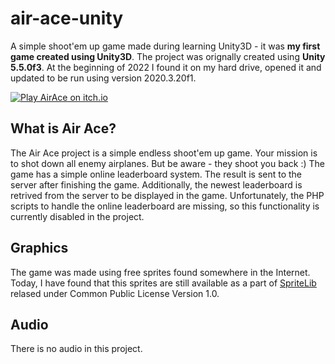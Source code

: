 # air-ace-unity
A simple shoot'em up game made during learning Unity3D - it was **my first game created using Unity3D**.
The project was orignally created using **Unity 5.5.0f3**. At the beginning of 2022 I found it on my hard drive, opened it and updated to be run using version 2020.3.20f1.

[![Play AirAce on itch.io](https://static.itch.io/images/badge-color.svg "Play on itch.io")](https://vezyr.itch.io/air-ace)

## What is Air Ace?
The Air Ace project is a simple endless shoot'em up game. Your mission is to shot down all enemy airplanes. But be aware - they shoot you back :) 
The game has a simple online leaderboard system. The result is sent to the server after finishing the game. Additionally, the newest leaderboard is retrived from the server to be displayed in the game.
Unfortunately, the PHP scripts to handle the online leaderboard are missing, so this functionality is currently disabled in the project.

## Graphics
The game was made using free sprites found somewhere in the Internet. 
Today, I have found that this sprites are still available as a part of [SpriteLib](https://www.widgetworx.com/projects/sl.html) relased under Common Public License Version 1.0.

## Audio
There is no audio in this project. 